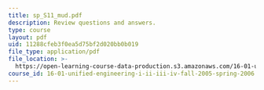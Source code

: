 ```yaml
---
title: sp_S11_mud.pdf
description: Review questions and answers.
type: course
layout: pdf
uid: 11288cfeb3f0ea5d75bf2d020bb0b019
file_type: application/pdf
file_location: >-
  https://open-learning-course-data-production.s3.amazonaws.com/16-01-unified-engineering-i-ii-iii-iv-fall-2005-spring-2006/11288cfeb3f0ea5d75bf2d020bb0b019_sp_S11_mud.pdf
course_id: 16-01-unified-engineering-i-ii-iii-iv-fall-2005-spring-2006
---
```

